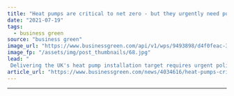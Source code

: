 ```yaml
---
title: "Heat pumps are critical to net zero - but they urgently need policy support"
date: "2021-07-19"
tags: 
  - business green
source: "business green"
image_url: "https://www.businessgreen.com/api/v1/wps/9493898/d4f0feac-30ec-4e4f-b25b-0d52758a8de8/1/Laura-BandW-SHARC-Photos-1205-185x114.jpg"
image_fp: "/assets/img/post_thumbnails/68.jpg"
lead: "
 Delivering the UK's heat pump installation target requires urgent policy action and a clear strategy, explains Laura Bishop of the Ground-Source Heat Pump Association ..."
article_url: "https://www.businessgreen.com/news/4034616/heat-pumps-critical-net-zero-urgently-policy-support"
---
```


---
